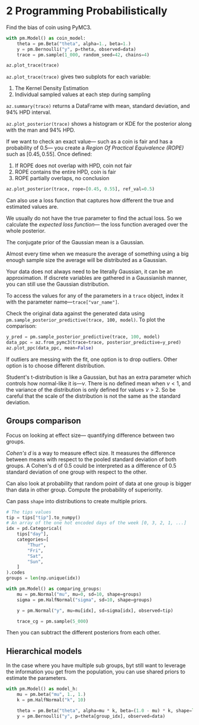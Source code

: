 # 2 Programming Probabilistically

Find the bias of coin using PyMC3.

```python
with pm.Model() as coin_model:
    theta = pm.Beta("theta", alpha=1., beta=1.)
    y = pm.Bernoulli("y", p=theta, observed=data)
    trace = pm.sample(1_000, random_seed=42, chains=4)

az.plot_trace(trace)
```

`az.plot_trace(trace)` gives two subplots for each variable:

1. The Kernel Density Estimation
2. Individual sampled values at each step during sampling

`az.summary(trace)` returns a DataFrame with
mean, standard deviation, and 94% HPD interval.

`az.plot_posterior(trace)` shows a histogram or KDE for the posterior
along with the man and 94% HPD.

If we want to check an exact value—
such as a coin is fair and has a probability of 0.5—
you create a _Region Of Practical Equivalence (ROPE)_
such as $[0.45, 0.55]$.
Once defined:

1. If ROPE does not overlap with HPD, coin not fair
2. ROPE contains the entire HPD, coin is fair
3. ROPE partially overlaps, no conclusion

```python
az.plot_posterior(trace, rope=[0.45, 0.55], ref_val=0.5)
```

Can also use a loss function
that captures how different the true and estimated values are.

We usually do not have the true parameter to find the actual loss.
So we calculate the _expected loss function_—
the loss function averaged over the whole posterior.

The conjugate prior of the Gaussian mean is a Gaussian.

Almost every time when we measure the average of something using a big enough sample size
the average will be distributed as a Gaussian.

Your data does not always need to be literally Gaussian,
it can be an approximation.
If discrete variables are gathered in a Gaussianish manner,
you can still use the Gaussian distribution.

To access the values for any of the parameters in a `trace` object,
index it with the parameter name—`trace["var_name"]`.

Check the original data against the generated data using `pm.sample_posterior_predictive(trace, 100, model)`.
To plot the comparison:

```python
y_pred = pm.sample_posterior_predictive(trace, 100, model)
data_ppc = az.from_pymc3(trace=trace, posterior_predictive=y_pred)
az.plot_ppc(data_ppc, mean=False)
```

If outliers are messing with the fit,
one option is to drop outliers.
Other option is to choose different distribution.

Student's t-distribution is like a Gaussian,
but has an extra parameter which controls how normal-like it is—$\nu$.
There is no defined mean when $\nu < 1$,
and the variance of the distribution is only defined for values $\nu > 2$.
So be careful that the scale of the distribution is not the same as the standard deviation.

## Groups comparison

Focus on looking at effect size—
quantifying difference between two groups.

_Cohen's d_ is a way to measure effect size.
It measures the difference between means
with respect to the pooled standard deviation of both groups.
A Cohen's d of 0.5 could be interpreted as a difference of 0.5 standard deviation of one group
with respect to the other.

Can also look at probability that random point of data at one group is bigger than data in other group.
Compute the probability of superiority.

Can pass `shape` into distributions to create multiple priors.

```python
# The tips values
tip = tips["tip"].to_numpy()
# An array of the one hot encoded days of the week [0, 3, 2, 1, ...]
idx = pd.Categorical(
    tips["day"],
    categories=[
        "Thur",
        "Fri",
        "Sat",
        "Sun",
    ]
).codes
groups = len(np.unique(idx))

with pm.Model() as comparing_groups:
    mu = pm.Normal("mu", mu=0, sd=10, shape=groups)
    sigma = pm.HalfNormal("sigma", sd=10, shape=groups)

    y = pm.Normal("y", mu=mu[idx], sd=sigma[idx], observed=tip)

    trace_cg = pm.sample(5_000)
```

Then you can subtract the different posteriors from each other.

## Hierarchical models

In the case where you have multiple sub groups,
byt still want to leverage the information you get from the population,
you can use shared priors to estimate the parameters.

```python
with pm.Model() as model_h:
    mu = pm.beta("mu", 1., 1.)
    k = pm.HalfNormal("k", 10)

    theta = pm.Beta("theta", alpha=mu * k, beta=(1.0 - mu) * k, shape=len(N_samples))
    y = pm.Bernoulli("y", p=theta[group_idx], observed=data)
```
